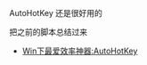 AutoHotKey 还是很好用的

把之前的脚本总结过来



- [Win下最爱效率神器:AutoHotKey](https://jeffjade.com/2016/03/11/2016-03-11-autohotkey/)
